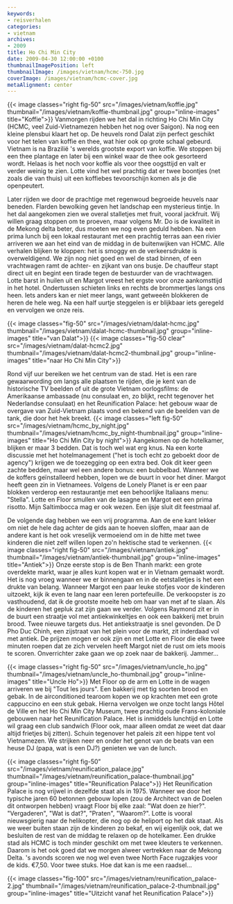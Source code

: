 ```yaml
---
keywords:
- reisverhalen
categories:
- vietnam
archives:
- 2009
title: Ho Chi Min City
date: 2009-04-30 12:00:00 +0100
thumbnailImagePosition: left
thumbnailImage: /images/vietnam/hcmc-750.jpg
coverImage: /images/vietnam/hcmc-cover.jpg
metaAlignment: center
---
```


{{< image classes="right fig-50" src="/images/vietnam/koffie.jpg" thumbnail="/images/vietnam/koffie-thumbnail.jpg" group="inline-images" title="Koffie">}}
Vanmorgen rijden we het dal in richting Ho Chi Min City (HCMC, veel
Zuid-Vietnamezen hebben het nog over Saigon). Na nog een kleine plensbui klaart
het op. De heuvels rond Dalat zijn perfect geschikt voor het telen van koffie
en thee, wat hier ook op grote schaal gebeurd. Vietnam is na Brazilië
's werelds grootste export van koffie. We stoppen bij een thee plantage en
later bij een winkel waar de thee ook gesorteerd wordt. Helaas is het noch voor
koffie als voor thee oogsttijd en valt er verder weinig te zien. Lotte vind het
wel prachtig dat er twee boontjes (net zoals die van thuis) uit een koffiebes
tevoorschijn komen als je die openpeutert.

Later rijden we door de prachtige met regenwoud begroeide heuvels naar beneden.
Flarden bewolking geven het landschap een mysterieus tintje. In het dal
aangekomen zien we overal stalletjes met fruit, vooral jackfruit. Wij willen
graag stoppen om te proeven, maar volgens Mr. Do is de kwaliteit in de Mekong
delta beter, dus moeten we nog even geduld hebben.  Na een prima lunch bij een
lokaal restaurant met een prachtig terras aan een rivier arriveren we aan het
eind van de middag in de buitenwijken van HCMC. Alle verhalen blijken te
kloppen: het is smoggy en de verkeersdrukte is overweldigend. We zijn nog niet
goed en wel de stad binnen, of een vrachtwagen ramt de achter- en zijkant van
ons busje. De chauffeur stapt direct uit en begint een tirade tegen de
bestuurder van de vrachtwagen. Lotte barst in huilen uit en Margot vreest het
ergste voor onze aankomsttijd in het hotel. Ondertussen schieten links en
rechts de brommertjes langs ons heen. Iets anders kan er niet meer langs, want
getweeën blokkeren de heren de hele weg. Na een half uurtje steggelen is er
blijkbaar iets geregeld en vervolgen we onze reis.

{{< image classes="fig-50" src="/images/vietnam/dalat-hcmc.jpg" thumbnail="/images/vietnam/dalat-hcmc-thumbnail.jpg" group="inline-images" title="van Dalat">}}
{{< image classes="fig-50 clear" src="/images/vietnam/dalat-hcmc2.jpg" thumbnail="/images/vietnam/dalat-hcmc2-thumbnail.jpg" group="inline-images" title="naar Ho Chi Min City">}}

Rond vijf uur bereiken we het centrum van de stad. Het is een rare
gewaarwording om langs alle plaatsen te rijden, die je kent van de historische
TV beelden of uit de grote Vietnam oorlogsfilms: de Amerikaanse ambassade (nu
consulaat en, zo blijkt, recht tegenover het Nederlandse consulaat) en het
Reunification Palace: het gebouw waar de overgave van Zuid-Vietnam plaats vond
en bekend van de beelden van de tank, die door het hek breekt.
{{< image classes="left fig-50" src="/images/vietnam/hcmc_by_night.jpg" thumbnail="/images/vietnam/hcmc_by_night-thumbnail.jpg" group="inline-images" title="Ho Chi Min City by night">}}
Aangekomen op de hotelkamer, blijken er maar 3 bedden. Dat is toch wel wat erg
knus. Na een korte discussie met het hotelmanagement ("het is toch echt zo
geboekt door de agency") krijgen we de toezegging op een extra bed. Ook dit
keer geen zachte bedden, maar wel een andere bonus: een bubbelbad. Wanneer we
de koffers geïnstalleerd hebben, lopen we de buurt in voor het diner. Margot
heeft geen zin in Vietnamees.  Volgens de Lonely Planet is er een paar blokken
verderop een restaurantje met een behoorlijke Italiaans menu: "Stella". Lotte
en Floor smullen van de lasagne en Margot eet een prima risotto. Mijn
Saltimbocca mag er ook wezen. Een ijsje sluit dit feestmaal af.

De volgende dag hebben we een vrij programma. Aan de ene kant lekker om niet de
hele dag achter de gids aan te hoeven sloffen, maar aan de andere kant is het
ook vreselijk vermoeiend om in de hitte met twee kinderen die niet zelf willen
lopen zo'n hektische stad te verkennen.
{{< image classes="right fig-50" src="/images/vietnam/antiek.jpg" thumbnail="/images/vietnam/antiek-thumbnail.jpg" group="inline-images" title="Antiek">}}
Onze eerste stop is de Ben Thanh markt: een grote overdekte markt, waar je
alles kunt kopen wat er in Vietnam gemaakt wordt. Het is nog vroeg wanneer we
er binnengaan en in de eetstalletjes is het een drukte van belang. Wanneer
Margot een paar leuke stofjes voor de kinderen uitzoekt, kijk ik even te lang
naar een leren portefeuille. De verkoopster is zo vasthoudend, dat ik de
grootste moeite heb om haar van met af te slaan. Als de kinderen het gepluk zat
zijn gaan we verder. Volgens Raymond zit er in de buurt een straatje vol met
antiekwinkeltjes en ook een bakkerij met bruin brood. Twee nieuwe targets dus.
Het antiekstraatje is snel gevonden. De D Pho Duc Chinh, een zijstraat van het
plein voor de markt, zit inderdaad vol met antiek. De prijzen mogen er ook zijn
en met Lotte en Floor die elke twee minuten roepen dat ze zich vervelen heeft
Margot niet de rust om iets moois te scoren. Onverrichter zake gaan we op zoek
naar de bakkerij. Jammer...

{{< image classes="right fig-50" src="/images/vietnam/uncle_ho.jpg" thumbnail="/images/vietnam/uncle_ho-thumbnail.jpg" group="inline-images" title="Uncle Ho">}}
Met Floor op de arm
en Lotte in de wagen arriveren we bij "Tout les jours". Een bakkerij met tig
soorten brood en gebak. In de airconditioned tearoom kopen we op krachten met
een grote cappuccino en een stuk gebak. Hierna vervolgen we onze tocht langs
Hôtel de Ville en het Ho Chi Min City Museum, twee prachtig oude
Frans-koloniale gebouwen naar het Reunification Palace. Het is inmiddels
lunchtijd en Lotte wil graag een club sandwich (Floor ook, maar alleen omdat ze
weet dat daar altijd frietjes bij zitten). Schuin tegenover het paleis zit een
hippe tent vol Vietnamezen. We strijken neer en onder het genot van de beats
van een heuse DJ (papa, wat is een DJ?) genieten we van de lunch.

{{< image classes="right fig-50" src="/images/vietnam/reunification_palace.jpg" thumbnail="/images/vietnam/reunification_palace-thumbnail.jpg" group="inline-images" title="Reunification Palace">}}
Het Reunification Palace is nog vrijwel in dezelfde staat als in 1975. Wanneer
we door het typische jaren 60 betonnen gebouw lopen (zou de Architect van de
Doelen dit ontworpen hebben) vraagt Floor bij elke zaal: "Wat doen ze hier?".
"Vergaderen", "Wat is dat?", "Praten", "Waarom?". Lotte is vooral nieuwsgierig
naar de helikopter, die nog op de heliport op het dak staat. Als we weer buiten
staan zijn de kinderen zo bekaf, en wij eigenlijk ook, dat we besluiten de rest
van de middag te relaxen op de hotelkamer. Een drukke stad als HCMC is toch
minder geschikt om met twee kleuters te verkennen. Daarom is het ook goed dat
we morgen alweer vertrekken naar de Mekong Delta. 's avonds scoren we nog wel
even twee North Face rugzakjes voor de kids. &euro;7,50. Voor twee stuks. Hoe
dat kan is me een raadsel...

{{< image classes="fig-100" src="/images/vietnam/reunification_palace-2.jpg" thumbnail="/images/vietnam/reunification_palace-2-thumbnail.jpg" group="inline-images" title="Uitzicht vanaf het Reunification Palace">}}
